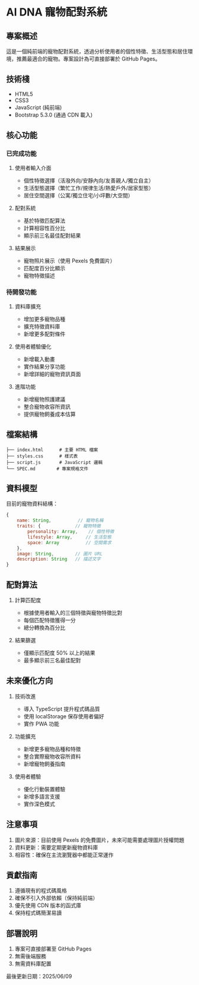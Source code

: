 # AI DNA 寵物配對系統

## 專案概述
這是一個純前端的寵物配對系統，透過分析使用者的個性特徵、生活型態和居住環境，推薦最適合的寵物。專案設計為可直接部署於 GitHub Pages。

## 技術棧
- HTML5
- CSS3
- JavaScript (純前端)
- Bootstrap 5.3.0 (通過 CDN 載入)

## 核心功能
### 已完成功能
1. 使用者輸入介面
   - 個性特徵選擇（活潑外向/安靜內向/友善親人/獨立自主）
   - 生活型態選擇（繁忙工作/規律生活/熱愛戶外/居家型態）
   - 居住空間選擇（公寓/獨立住宅/小坪數/大空間）

2. 配對系統
   - 基於特徵匹配算法
   - 計算相容性百分比
   - 顯示前三名最佳配對結果

3. 結果展示
   - 寵物照片展示（使用 Pexels 免費圖片）
   - 匹配度百分比顯示
   - 寵物特徵描述

### 待開發功能
1. 資料庫擴充
   - 增加更多寵物品種
   - 擴充特徵資料庫
   - 新增更多配對條件

2. 使用者體驗優化
   - 新增載入動畫
   - 實作結果分享功能
   - 新增詳細的寵物資訊頁面

3. 進階功能
   - 新增寵物照護建議
   - 整合寵物收容所資訊
   - 提供寵物飼養成本估算

## 檔案結構
```
├── index.html      # 主要 HTML 檔案
├── styles.css      # 樣式表
├── script.js       # JavaScript 邏輯
└── SPEC.md        # 專案規格文件
```

## 資料模型
目前的寵物資料結構：
```javascript
{
    name: String,          // 寵物名稱
    traits: {             // 寵物特徵
        personality: Array,    // 個性特徵
        lifestyle: Array,     // 生活型態
        space: Array          // 空間需求
    },
    image: String,        // 圖片 URL
    description: String   // 描述文字
}
```

## 配對算法
1. 計算匹配度
   - 根據使用者輸入的三個特徵與寵物特徵比對
   - 每個匹配特徵獲得一分
   - 總分轉換為百分比

2. 結果篩選
   - 僅顯示匹配度 50% 以上的結果
   - 最多顯示前三名最佳配對

## 未來優化方向
1. 技術改進
   - 導入 TypeScript 提升程式碼品質
   - 使用 localStorage 保存使用者偏好
   - 實作 PWA 功能

2. 功能擴充
   - 新增更多寵物品種和特徵
   - 整合實際寵物收容所資料
   - 新增寵物飼養指南

3. 使用者體驗
   - 優化行動裝置體驗
   - 新增多語言支援
   - 實作深色模式

## 注意事項
1. 圖片來源：目前使用 Pexels 的免費圖片，未來可能需要處理圖片授權問題
2. 資料更新：需要定期更新寵物資料庫
3. 相容性：確保在主流瀏覽器中都能正常運作

## 貢獻指南
1. 遵循現有的程式碼風格
2. 確保不引入外部依賴（保持純前端）
3. 優先使用 CDN 版本的函式庫
4. 保持程式碼簡潔易讀

## 部署說明
1. 專案可直接部署至 GitHub Pages
2. 無需後端服務
3. 無需資料庫配置

最後更新日期：2025/06/09